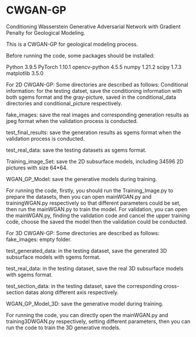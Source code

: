 # CWGAN-GP
Conditioning Wasserstein Generative Adversarial Network with Gradient Penalty for Geological Modeling.


This is a CWGAN-GP for geological modeling process.

Before running the code, some packages should be installed:

Python 3.9.5
PyTorch 1.10.1
opencv-python 4.5.5
numpy 1.21.2
scipy 1.7.3
matplotlib 3.5.0


For 2D CWGAN-GP:
Some directories are described as follows:
Conditional information: for the testing datset, save the conditioning information with both sgems format and the gray-picture, saved in the conditional_data directories
and conditional_picture respectively.

fake_images: save the real images and corresponding generation results as jpeg format when the validation process is conducted.

test_final_results: save the generation results as sgems format when the validation process is conducted.

test_real_data: save the testing datasets as sgems format.

Training_image_Set: save the 2D subsurface models, including 34596 2D pictures with size 64*64.

WGAN_GP_Model: save the generative models during training.

For running the code, firstly, you should run the Training_Image.py to prepare the datasets, then you can open mainWGAN.py and trainingWGAN.py respectively so that
different parameters could be set, then run the mainWGAN.py to train the model.
For validation, you can open the mainWGAN.py, finding the validation code and cancel the upper training code, choose the saved the model then the validation could be conducted.



For 3D CWGAN-GP:
Some directories are described as follows:
fake_images: empty folder.

test_generated_data: in the testing dataset, save the generated 3D subsurface models with sgems format.

test_real_data: in the testing dataset, save the real 3D subsurface models with sgems format.

test_section_data: in the testing dataset, save the corresponding cross-section datas along different axis respectively.

WGAN_GP_Model_3D: save the generative model during training.

For running the code, you can directly open the mainWGAN.py and training3DWGAN.py respectively, setting different parameters, then you can run the code to train the 3D generative models.




